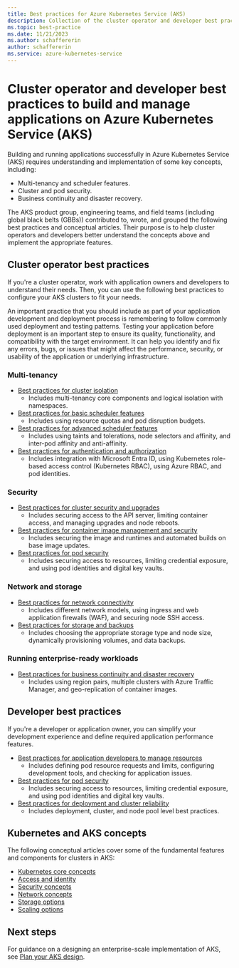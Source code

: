 ```yaml
---
title: Best practices for Azure Kubernetes Service (AKS)
description: Collection of the cluster operator and developer best practices to build and manage applications in Azure Kubernetes Service (AKS)
ms.topic: best-practice
ms.date: 11/21/2023
ms.author: schaffererin
author: schaffererin
ms.service: azure-kubernetes-service
---
```


# Cluster operator and developer best practices to build and manage applications on Azure Kubernetes Service (AKS)

Building and running applications successfully in Azure Kubernetes Service (AKS) requires understanding and implementation of some key concepts, including:

* Multi-tenancy and scheduler features.
* Cluster and pod security.
* Business continuity and disaster recovery.

The AKS product group, engineering teams, and field teams (including global black belts (GBBs)) contributed to, wrote, and grouped the following best practices and conceptual articles. Their purpose is to help cluster operators and developers better understand the concepts above and implement the appropriate features.

## Cluster operator best practices

If you're a cluster operator, work with application owners and developers to understand their needs. Then, you can use the following best practices to configure your AKS clusters to fit your needs.

An important practice that you should include as part of your application development and deployment process is remembering to follow commonly used deployment and testing patterns. Testing your application before deployment is an important step to ensure its quality, functionality, and compatibility with the target environment. It can help you identify and fix any errors, bugs, or issues that might affect the performance, security, or usability of the application or underlying infrastructure.

### Multi-tenancy

* [Best practices for cluster isolation](operator-best-practices-cluster-isolation.md)
    * Includes multi-tenancy core components and logical isolation with namespaces.
* [Best practices for basic scheduler features](operator-best-practices-scheduler.md)
    * Includes using resource quotas and pod disruption budgets.
* [Best practices for advanced scheduler features](operator-best-practices-advanced-scheduler.md)
    * Includes using taints and tolerations, node selectors and affinity, and inter-pod affinity and anti-affinity.
* [Best practices for authentication and authorization](operator-best-practices-identity.md)
    * Includes integration with Microsoft Entra ID, using Kubernetes role-based access control (Kubernetes RBAC), using Azure RBAC, and pod identities.

### Security

* [Best practices for cluster security and upgrades](operator-best-practices-cluster-security.md)
    * Includes securing access to the API server, limiting container access, and managing upgrades and node reboots.
* [Best practices for container image management and security](operator-best-practices-container-image-management.md)
    * Includes securing the image and runtimes and automated builds on base image updates.
* [Best practices for pod security](developer-best-practices-pod-security.md)
    * Includes securing access to resources, limiting credential exposure, and using pod identities and digital key vaults.

### Network and storage

* [Best practices for network connectivity](operator-best-practices-network.md)
    * Includes different network models, using ingress and web application firewalls (WAF), and securing node SSH access.
* [Best practices for storage and backups](operator-best-practices-storage.md)
    * Includes choosing the appropriate storage type and node size, dynamically provisioning volumes, and data backups.

### Running enterprise-ready workloads

* [Best practices for business continuity and disaster recovery](operator-best-practices-multi-region.md)
    * Includes using region pairs, multiple clusters with Azure Traffic Manager, and geo-replication of container images.

## Developer best practices

If you're a developer or application owner, you can simplify your development experience and define required application performance features.

* [Best practices for application developers to manage resources](developer-best-practices-resource-management.md)
    * Includes defining pod resource requests and limits, configuring development tools, and checking for application issues.
* [Best practices for pod security](developer-best-practices-pod-security.md)
    * Includes securing access to resources, limiting credential exposure, and using pod identities and digital key vaults.
* [Best practices for deployment and cluster reliability](best-practices-app-cluster-reliability.md)
    * Includes deployment, cluster, and node pool level best practices.

## Kubernetes and AKS concepts

The following conceptual articles cover some of the fundamental features and components for clusters in AKS:

* [Kubernetes core concepts](concepts-clusters-workloads.md)
* [Access and identity](concepts-identity.md)
* [Security concepts](concepts-security.md)
* [Network concepts](concepts-network.md)
* [Storage options](concepts-storage.md)
* [Scaling options](concepts-scale.md)

## Next steps

For guidance on a designing an enterprise-scale implementation of AKS, see [Plan your AKS design][plan-aks-design].

<!-- LINKS - internal -->
[plan-aks-design]: /azure/architecture/reference-architectures/containers/aks-start-here?toc=/azure/aks/toc.json&bc=/azure/aks/breadcrumb/toc.json
